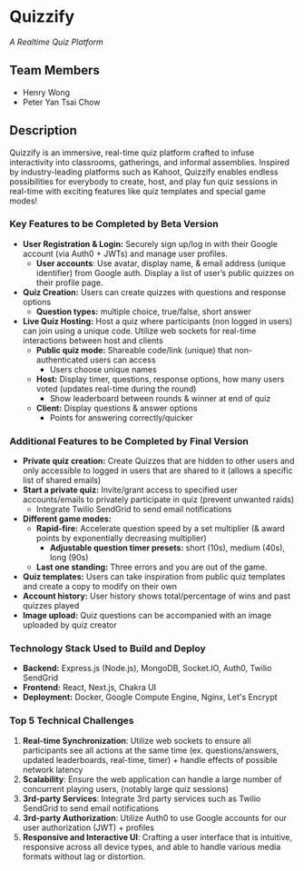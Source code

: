 # Quizzify
*A Realtime Quiz Platform*

## Team Members
- Henry Wong
- Peter Yan Tsai Chow

## Description

Quizzify is an immersive, real-time quiz platform crafted to infuse interactivity into classrooms, gatherings, and informal assemblies. Inspired by industry-leading platforms such as Kahoot, Quizzify enables endless possibilities for everybody to create, host, and play fun quiz sessions in real-time with exciting features like quiz templates and special game modes!

### Key Features to be Completed by Beta Version
- **User Registration & Login:** Securely sign up/log in with their Google account (via Auth0 + JWTs) and manage user profiles.
  - **User accounts**: Use avatar, display name, & email address (unique identifier) from Google auth. Display a list of user’s public quizzes on their profile page.
- **Quiz Creation:** Users can create quizzes with questions and response options
  - **Question types:** multiple choice, true/false, short answer
- **Live Quiz Hosting:** Host a quiz where participants (non logged in users) can join using a unique code. Utilize web sockets for real-time interactions between host and clients
  - **Public quiz mode:** Shareable code/link (unique) that non-authenticated users can access
    - Users choose unique names
  - **Host:** Display timer, questions, response options, how many users voted (updates real-time during the round)
    - Show leaderboard between rounds & winner at end of quiz
  - **Client:** Display questions & answer options
    - Points for answering correctly/quicker

### Additional Features to be Completed by Final Version

- **Private quiz creation:** Create Quizzes that are hidden to other users and only accessible to logged in users that are shared to it (allows a specific list of shared emails)
- **Start a private quiz:** Invite/grant access to specified user accounts/emails to privately participate in quiz (prevent unwanted raids)
  - Integrate Twilio SendGrid to send email notifications
- **Different game modes:**
  - **Rapid-fire:** Accelerate question speed by a set multiplier (& award points by exponentially decreasing multiplier)
    - **Adjustable question timer presets:** short (10s), medium (40s), long (90s)
  - **Last one standing:** Three errors and you are out of the game.
- **Quiz templates:** Users can take inspiration from public quiz templates and create a copy to modify on their own
- **Account history:** User history shows total/percentage of wins and past quizzes played
- **Image upload:** Quiz questions can be accompanied with an image uploaded by quiz creator


### Technology Stack Used to Build and Deploy
- **Backend:** Express.js (Node.js), MongoDB, Socket.IO, Auth0, Twilio SendGrid
- **Frontend:** React, Next.js, Chakra UI
- **Deployment:** Docker, Google Compute Engine, Nginx, Let's Encrypt

### Top 5 Technical Challenges
1. **Real-time Synchronization**: Utilize web sockets to ensure all participants see all actions at the same time (ex. questions/answers, updated leaderboards, real-time, timer) + handle effects of possible network latency
2. **Scalability**: Ensure the web application can handle a large number of concurrent playing users, (notably large quiz sessions)
3. **3rd-party Services**: Integrate 3rd party services such as Twilio SendGrid to send email notifications 
4. **3rd-party Authorization**: Utilize Auth0 to use Google accounts for our user authorization (JWT) + profiles
5. **Responsive and Interactive UI**: Crafting a user interface that is intuitive, responsive across all device types, and able to handle various media formats without lag or distortion.
